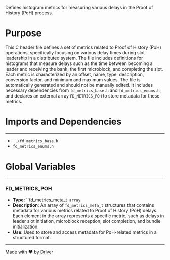 <!--------------------------------------------------------------------------------->
<!-- IMPORTANT: This file is auto-generated by Driver (https://driver.ai). -------->
<!-- Manual edits may be overwritten on future commits. --------------------------->
<!--------------------------------------------------------------------------------->

Defines histogram metrics for measuring various delays in the Proof of History (PoH) process.

# Purpose
This C header file defines a set of metrics related to Proof of History (PoH) operations, specifically focusing on various delay times during slot leadership in a distributed system. The file includes definitions for histograms that measure delays such as the time between becoming a leader and receiving the bank, the first microblock, and completing the slot. Each metric is characterized by an offset, name, type, description, conversion factor, and minimum and maximum values. The file is automatically generated and should not be manually edited. It includes necessary dependencies from `fd_metrics_base.h` and `fd_metrics_enums.h`, and declares an external array `FD_METRICS_POH` to store metadata for these metrics.
# Imports and Dependencies

---
- `../fd_metrics_base.h`
- `fd_metrics_enums.h`


# Global Variables

---
### FD\_METRICS\_POH
- **Type**: ``fd_metrics_meta_t` array`
- **Description**: An array of `fd_metrics_meta_t` structures that contains metadata for various metrics related to Proof of History (PoH) delays. Each element in the array represents a specific metric, such as delays in leader slot initiation, microblock reception, slot completion, and bundle initialization.
- **Use**: Used to store and access metadata for PoH-related metrics in a structured format.



---
Made with ❤️ by [Driver](https://www.driver.ai/)